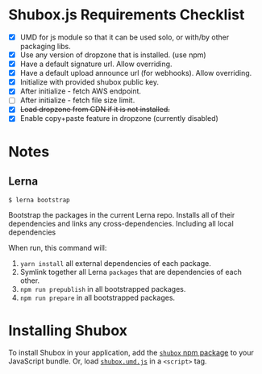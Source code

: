# Shubox.js Requirements Checklist

- [x] UMD for js module so that it can be used solo, or with/by other packaging libs.
- [x] Use any version of dropzone that is installed. (use npm)
- [x] Have a default signature url. Allow overriding.
- [x] Have a default upload announce url (for webhooks). Allow overriding.
- [x] Initialize with provided shubox public key.
- [x] After initialize - fetch AWS endpoint.
- [ ] After initialize - fetch file size limit.
- [x] ~~Load dropzone from CDN if it is not installed.~~
- [x] Enable copy+paste feature in dropzone (currently disabled)

# Notes

## Lerna

```sh
$ lerna bootstrap
```

Bootstrap the packages in the current Lerna repo.
Installs all of their dependencies and links any cross-dependencies. Including
all local dependencies

When run, this command will:

1. `yarn install` all external dependencies of each package.
2. Symlink together all Lerna `packages` that are dependencies of each other.
3. `npm run prepublish` in all bootstrapped packages.
4. `npm run prepare` in all bootstrapped packages.


# Installing Shubox

To install Shubox in your application, add the [`shubox` npm package](https://www.npmjs.com/package/shubox) to your JavaScript bundle. Or, load [`shubox.umd.js`](https://unpkg.com/shubox/dist/shubox.umd.js) in a `<script>` tag.

